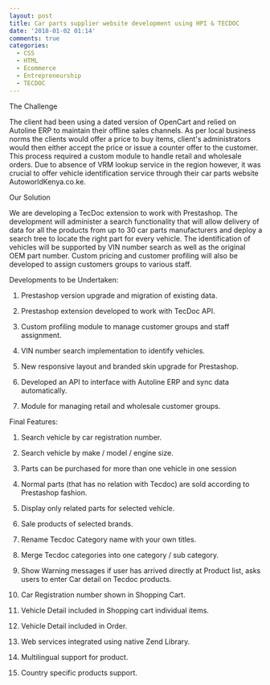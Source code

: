 ```yaml
---
layout: post
title: Car parts supplier website development using HPI & TECDOC
date: '2018-01-02 01:14'
comments: true
categories:
  - CSS
  - HTML
  - Ecommerce
  - Entrepreneurship
  - TECDOC
---
```


The Challenge

The client had been using a dated version of OpenCart and relied on Autoline ERP to maintain their offline sales channels. As per local business norms the clients would offer a price to buy items, client's administrators would then either accept the price or issue a counter offer to the customer. This process required a custom module to handle retail and wholesale orders. Due to absence of VRM lookup service in the region however, it was crucial to offer vehicle identification service through their car parts website AutoworldKenya.co.ke.

Our Solution

We are developing a TecDoc extension to work with Prestashop. The development will administer a search functionality that will allow delivery of data for all the products from up to 30 car parts manufacturers and deploy a search tree to locate the right part for every vehicle. The identification of vehicles will be supported by VIN number search as well as the original OEM part number. Custom pricing and customer profiling will also be developed to assign customers groups to various staff.

Developments to be Undertaken:

1. Prestashop version upgrade and migration of existing data.

2. Prestashop extension developed to work with TecDoc API.

3. Custom profiling module to manage customer groups and staff assignment.

4. VIN number search implementation to identify vehicles.

5. New responsive layout and branded skin upgrade for Prestashop.

6. Developed an API to interface with Autoline ERP and sync data automatically.

7. Module for managing retail and wholesale customer groups.

Final Features:

1. Search vehicle by car registration number.

2. Search vehicle by make / model / engine size.

3. Parts can be purchased for more than one vehicle in one session

4. Normal parts (that has no relation with Tecdoc) are sold according to Prestashop fashion.

5. Display only related parts for selected vehicle.

6. Sale products of selected brands.

7. Rename Tecdoc Category name with your own titles.

8. Merge Tecdoc categories into one category / sub category.

9. Show Warning messages if user has arrived directly at Product list, asks users to enter Car detail on Tecdoc products.

10. Car Registration number shown in Shopping Cart.

11. Vehicle Detail included in Shopping cart individual items.

12. Vehicle Detail included in Order.

13. Web services integrated using native Zend Library.

14. Multilingual support for product.

15. Country specific products support.
